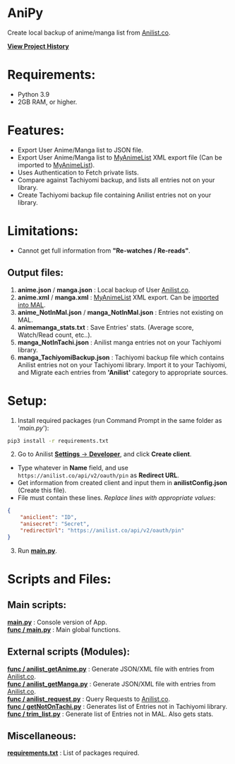 # AniPy

Create local backup of anime/manga list from [Anilist.co](https://anilist.co/).

[**View Project History**](doc/VERSION.md) <br>

# Requirements:
- Python 3.9
- 2GB RAM, or higher.

# Features:
- Export User Anime/Manga list to JSON file.
- Export User Anime/Manga list to [MyAnimeList](https://myanimelist.net/) XML export file (Can be imported to [MyAnimeList](https://myanimelist.net/import.php)).
- Uses Authentication to Fetch private lists.
- Compare against Tachiyomi backup, and lists all entries not on your library.
- Create Tachiyomi backup file containing Anilist entries not on your library.

# Limitations:
- Cannot get full information from **"Re-watches / Re-reads"**.

## Output files:
1. **anime.json** / **manga.json** :   Local backup of User [Anilist.co](https://anilist.co/).
2. **anime.xml** / **manga.xml**   :   [MyAnimeList](https://myanimelist.net/) XML export. Can be [imported into MAL](https://myanimelist.net/import.php).  
3. **anime_NotInMal.json** / **manga_NotInMal.json**  : Entries not existing on MAL.
4. **animemanga_stats.txt** : Save Entries' stats. (Average score, Watch/Read count, etc..).
5. **manga_NotInTachi.json** : Anilist manga entries not on your Tachiyomi library.
6. **manga_TachiyomiBackup.json** : Tachiyomi backup file which contains Anilist entries not on your Tachiyomi library. Import it to your Tachiyomi, and Migrate each entries from **'Anilist'** category to appropriate sources.

# Setup:
1. Install required packages (run Command Prompt in the same folder as '*main.py*'): <br>
  ```cmd
  pip3 install -r requirements.txt
  ```
2. Go to Anilist [**Settings** -> **Developer**](https://anilist.co/settings/developer), and click **Create client**.
  - Type whatever in **Name** field, and use ``https://anilist.co/api/v2/oauth/pin`` as **Redirect URL**.
  - Get information from created client and input them in **anilistConfig.json** (Create this file).
  - File must contain these lines. *Replace lines with appropriate values*:
```json
{
    "aniclient": "ID",
    "anisecret": "Secret",
    "redirectUrl": "https://anilist.co/api/v2/oauth/pin"
}
```
3. Run **[main.py](main.py)**.

# Scripts and Files:
## Main scripts:
**[main.py](main.py)** : Console version of App. <br>
**[func / main.py](func/main.py)**    : Main global functions. <br>

## External scripts (Modules):
**[func / anilist_getAnime.py](func/anilist_getAnime.py)** : Generate JSON/XML file with entries from [Anilist.co](https://anilist.co/). <br>
**[func / anilist_getManga.py](func/anilist_getManga.py)** : Generate JSON/XML file with entries from [Anilist.co](https://anilist.co/). <br>
**[func / anilist_request.py](func/anilist_request.py)** : Query Requests to [Anilist.co](https://anilist.co/). <br>
**[func / getNotOnTachi.py](func/getNotOnTachi.py)** : Generates list of Entries not in Tachiyomi library. <br>
**[func / trim_list.py](func/trim_list.py)** : Generate list of Entries not in MAL. Also gets stats. <br>

## Miscellaneous:
**[requirements.txt](requirements.txt)**    : List of packages required. <br>
